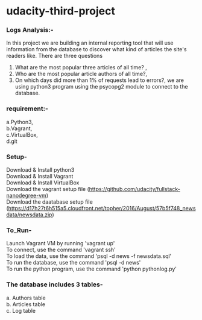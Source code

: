# udacity-third-project
### Logs Analysis:-
In this project we are building an internal reporting tool that will use information from the database to discover
what kind of articles the site's readers like. 
There are three questions 
1. What are the most popular three articles of all time? , 
2. Who are the most popular article authors of all time?, 
3. On which days did more than 1% of requests lead to errors?,
we are using python3 program using the psycopg2 module to connect to the database.

### requirement:-
  a.Python3,     
  b.Vagrant,      
  c.VirtualBox,     
  d.git

### Setup-
   Download & Install python3         
   Download & Install Vagrant           
   Download & Install VirtualBox          
   Download the vagrant setup file (https://github.com/udacity/fullstack-nanodegree-vm)         
   Download the daatabase setup file (https://d17h27t6h515a5.cloudfront.net/topher/2016/August/57b5f748_newsdata/newsdata.zip)
   

### To_Run-
  Launch Vagrant VM by running 'vagrant up'         
  To connect, use the command 'vagrant ssh'         
  To load the data, use the command 'psql -d news -f newsdata.sql'          
  To run the database, use the command 'psql -d news'         
  To run the python program, use the command 'python pythonlog.py'          


### The database includes 3 tables-
a. Authors table          
b. Articles table       
c. Log table        

